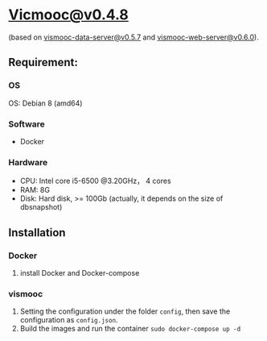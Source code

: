 # Vicmooc@v0.4.8

(based on [vismooc-data-server@v0.5.7](https://github.com/HKUST-VISLab/vismooc-data-server/releases/tag/v0.5.7) and 
[vismooc-web-server@v0.6.0](https://github.com/HKUST-VISLab/vismooc-web-server/releases/tag/v0.6.0)).

## Requirement:

### OS
OS: Debian 8 (amd64)

### Software
- Docker

### Hardware
- CPU: Intel core i5-6500 @3.20GHz， 4 cores
- RAM: 8G
- Disk: Hard disk, >= 100Gb (actually, it depends on the size of dbsnapshot)

## Installation

### Docker
1. install Docker and Docker-compose

### vismooc
1. Setting the configuration under the folder `config`, then save the configuration as `config.json`.
2. Build the images and run the container `sudo docker-compose up -d`
